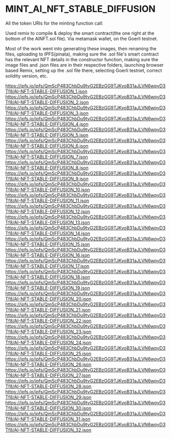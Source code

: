 # MINT_AI_NFT_STABLE_DIFFUSION

All the token URIs for the minting function call:

Used remix to compile & deploy the smart contract(the one right at the bottom of the AINFT.sol file).
Via metamask wallet, on the Goerli testnet.

Most of the work went into generating these images, then renaming the files, uploading to IPFS(pinata), making sure the .sol file's smart contract has the relevant NFT details in the constructor function, making sure the image files and .json files are in their respective folders, launching browser based Remix, setting up the .sol file there, selecting Goerli testnet, correct solidity version, etc.


https://ipfs.io/ipfs/QmScP483ChbDu9tvG2EBzGG9TJKvoB31aJLVN6wpyD3Tf8/AI-NFT-STABLE-DIFFUSION_1.json
https://ipfs.io/ipfs/QmScP483ChbDu9tvG2EBzGG9TJKvoB31aJLVN6wpyD3Tf8/AI-NFT-STABLE-DIFFUSION_2.json
https://ipfs.io/ipfs/QmScP483ChbDu9tvG2EBzGG9TJKvoB31aJLVN6wpyD3Tf8/AI-NFT-STABLE-DIFFUSION_3.json
https://ipfs.io/ipfs/QmScP483ChbDu9tvG2EBzGG9TJKvoB31aJLVN6wpyD3Tf8/AI-NFT-STABLE-DIFFUSION_4.json
https://ipfs.io/ipfs/QmScP483ChbDu9tvG2EBzGG9TJKvoB31aJLVN6wpyD3Tf8/AI-NFT-STABLE-DIFFUSION_5.json
https://ipfs.io/ipfs/QmScP483ChbDu9tvG2EBzGG9TJKvoB31aJLVN6wpyD3Tf8/AI-NFT-STABLE-DIFFUSION_6.json
https://ipfs.io/ipfs/QmScP483ChbDu9tvG2EBzGG9TJKvoB31aJLVN6wpyD3Tf8/AI-NFT-STABLE-DIFFUSION_7.json
https://ipfs.io/ipfs/QmScP483ChbDu9tvG2EBzGG9TJKvoB31aJLVN6wpyD3Tf8/AI-NFT-STABLE-DIFFUSION_8.json
https://ipfs.io/ipfs/QmScP483ChbDu9tvG2EBzGG9TJKvoB31aJLVN6wpyD3Tf8/AI-NFT-STABLE-DIFFUSION_9.json
https://ipfs.io/ipfs/QmScP483ChbDu9tvG2EBzGG9TJKvoB31aJLVN6wpyD3Tf8/AI-NFT-STABLE-DIFFUSION_10.json
https://ipfs.io/ipfs/QmScP483ChbDu9tvG2EBzGG9TJKvoB31aJLVN6wpyD3Tf8/AI-NFT-STABLE-DIFFUSION_11.json
https://ipfs.io/ipfs/QmScP483ChbDu9tvG2EBzGG9TJKvoB31aJLVN6wpyD3Tf8/AI-NFT-STABLE-DIFFUSION_12.json
https://ipfs.io/ipfs/QmScP483ChbDu9tvG2EBzGG9TJKvoB31aJLVN6wpyD3Tf8/AI-NFT-STABLE-DIFFUSION_13.json
https://ipfs.io/ipfs/QmScP483ChbDu9tvG2EBzGG9TJKvoB31aJLVN6wpyD3Tf8/AI-NFT-STABLE-DIFFUSION_14.json
https://ipfs.io/ipfs/QmScP483ChbDu9tvG2EBzGG9TJKvoB31aJLVN6wpyD3Tf8/AI-NFT-STABLE-DIFFUSION_15.json
https://ipfs.io/ipfs/QmScP483ChbDu9tvG2EBzGG9TJKvoB31aJLVN6wpyD3Tf8/AI-NFT-STABLE-DIFFUSION_16.json
https://ipfs.io/ipfs/QmScP483ChbDu9tvG2EBzGG9TJKvoB31aJLVN6wpyD3Tf8/AI-NFT-STABLE-DIFFUSION_17.json
https://ipfs.io/ipfs/QmScP483ChbDu9tvG2EBzGG9TJKvoB31aJLVN6wpyD3Tf8/AI-NFT-STABLE-DIFFUSION_18.json
https://ipfs.io/ipfs/QmScP483ChbDu9tvG2EBzGG9TJKvoB31aJLVN6wpyD3Tf8/AI-NFT-STABLE-DIFFUSION_19.json
https://ipfs.io/ipfs/QmScP483ChbDu9tvG2EBzGG9TJKvoB31aJLVN6wpyD3Tf8/AI-NFT-STABLE-DIFFUSION_20.json
https://ipfs.io/ipfs/QmScP483ChbDu9tvG2EBzGG9TJKvoB31aJLVN6wpyD3Tf8/AI-NFT-STABLE-DIFFUSION_21.json
https://ipfs.io/ipfs/QmScP483ChbDu9tvG2EBzGG9TJKvoB31aJLVN6wpyD3Tf8/AI-NFT-STABLE-DIFFUSION_22.json
https://ipfs.io/ipfs/QmScP483ChbDu9tvG2EBzGG9TJKvoB31aJLVN6wpyD3Tf8/AI-NFT-STABLE-DIFFUSION_23.json
https://ipfs.io/ipfs/QmScP483ChbDu9tvG2EBzGG9TJKvoB31aJLVN6wpyD3Tf8/AI-NFT-STABLE-DIFFUSION_24.json
https://ipfs.io/ipfs/QmScP483ChbDu9tvG2EBzGG9TJKvoB31aJLVN6wpyD3Tf8/AI-NFT-STABLE-DIFFUSION_25.json
https://ipfs.io/ipfs/QmScP483ChbDu9tvG2EBzGG9TJKvoB31aJLVN6wpyD3Tf8/AI-NFT-STABLE-DIFFUSION_26.json
https://ipfs.io/ipfs/QmScP483ChbDu9tvG2EBzGG9TJKvoB31aJLVN6wpyD3Tf8/AI-NFT-STABLE-DIFFUSION_27.json
https://ipfs.io/ipfs/QmScP483ChbDu9tvG2EBzGG9TJKvoB31aJLVN6wpyD3Tf8/AI-NFT-STABLE-DIFFUSION_28.json
https://ipfs.io/ipfs/QmScP483ChbDu9tvG2EBzGG9TJKvoB31aJLVN6wpyD3Tf8/AI-NFT-STABLE-DIFFUSION_29.json
https://ipfs.io/ipfs/QmScP483ChbDu9tvG2EBzGG9TJKvoB31aJLVN6wpyD3Tf8/AI-NFT-STABLE-DIFFUSION_30.json
https://ipfs.io/ipfs/QmScP483ChbDu9tvG2EBzGG9TJKvoB31aJLVN6wpyD3Tf8/AI-NFT-STABLE-DIFFUSION_31.json
https://ipfs.io/ipfs/QmScP483ChbDu9tvG2EBzGG9TJKvoB31aJLVN6wpyD3Tf8/AI-NFT-STABLE-DIFFUSION_32.json


